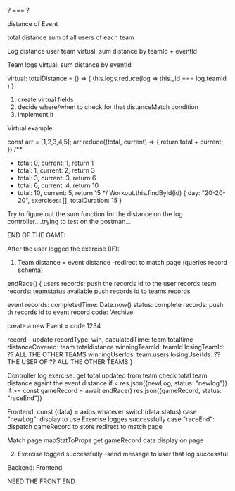 ? === ?

distance of Event 

total distance sum
of all users
of each team


Log
  distance
  user
  team
  virtual: sum distance by teamId + eventId

Team
  logs
  virtual: sum distance by eventId


virtual: totalDistance = () => {
  this.logs.reduce(log => this._id === log.teamId )
}


1. create virtual fields
2. decide where/when to check for that distanceMatch condition
3. implement it


Virtual example:

const arr = [1,2,3,4,5];
arr.reduce((total, current) => {
  return total + current;
})
/**
 * total: 0, current: 1, return 1
 * total: 1, current: 2, return 3
 * total: 3, current: 3, return 6
 * total: 6, current: 4, return 10
 * total: 10, current: 5, return 15
 */
 Workout.this.findById(id)
{
  day: "20-20-20",
  exercises: [],
  totalDuration: 15
}


Try to figure out the sum function for the distance on the log controller....trying to test on the postman...

END OF THE GAME:

After the user logged the exercise (IF):
1) Team distance = event distance
  -redirect to match page (queries record schema)



endRace() {
  users
    records: push the records id to the user records
  team
    records: 
    teamstatus available
    push records id to teams records
    
  event
    records: 
      completedTime: Date.now()
      status: complete
      records: push th records id to event record
      code: 'Archive'

 create a new Event = code 1234

  record - update 
    recordType: win, 
    caculatedTime: team totaltime
    distanceCovered: team totaldistance
    winningTeamId: teamId
    losingTeamId: ?? ALL THE OTHER TEAMS
    winningUserIds: team.users
    losingUserIds: ?? THE USER OF ?? ALL THE OTHER TEAMS
}




Controller log exercise: 
get total updated from team
check total team distance againt the event distance
  if <
    res.json({newLog, status: "newlog"})
  if >=
    const gameRecord = await endRace()
    res.json({gameRecord, status: "raceEnd"})


Frontend:
  const {data} = axios.whatever
  switch(data.status)
    case "newLog":
      display to use Exercise logges successfully
    case "raceEnd":
      dispatch gameRecord to store
      redirect to match page


Match page
mapStatToProps
get gameRecord data
display on page


2) Exercise logged successfully
  -send message to user that log successful

Backend: 
Frontend:



NEED THE FRONT END